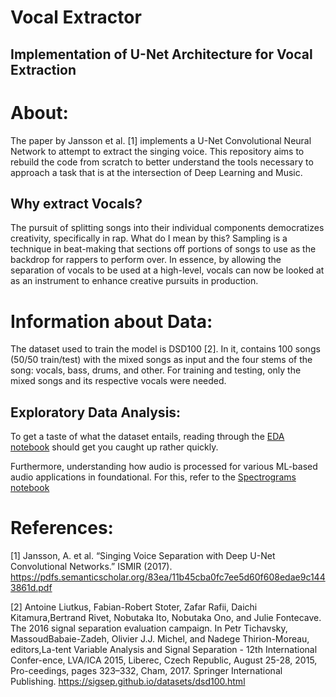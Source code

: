 # Vocal Extractor
## Implementation of U-Net Architecture for Vocal Extraction

# About:
The paper by Jansson et al. [1] implements a U-Net Convolutional Neural Network to attempt to extract the singing voice. This repository aims to rebuild the code from scratch to better understand the tools necessary to approach a task that is at the intersection of Deep Learning and Music.

## Why extract Vocals?
The pursuit of splitting songs into their individual components democratizes creativity, specifically in rap. What do I mean by this? Sampling is a technique in beat-making that sections off portions of songs to use as the backdrop for rappers to perform over. In essence, by allowing the separation of vocals to be used at a high-level, vocals can now be looked at as an instrument to enhance creative pursuits in production.

# Information about Data:
The dataset used to train the model is DSD100 [2]. In it, contains 100 songs (50/50 train/test) with the mixed songs as input and the four stems of the song: vocals, bass, drums, and other. For training and testing, only the mixed songs and its respective vocals were needed.

## Exploratory Data Analysis:
To get a taste of what the dataset entails, reading through the [EDA notebook](https://github.com/theadamsabra/VocalExtractor/blob/master/notebooks/02_EDA.ipynb) should get you caught up rather quickly.

Furthermore, understanding how audio is processed for various ML-based audio applications in foundational. For this, refer to the [Spectrograms notebook](https://github.com/theadamsabra/VocalExtractor/blob/master/notebooks/03_Spectrograms.ipynb)


# References:
[1] Jansson, A. et al. “Singing Voice Separation with Deep U-Net Convolutional Networks.” ISMIR (2017). https://pdfs.semanticscholar.org/83ea/11b45cba0fc7ee5d60f608edae9c1443861d.pdf

[2]  Antoine  Liutkus,   Fabian-Robert  Stoter,   Zafar  Rafii,   Daichi  Kitamura,Bertrand  Rivet,  Nobutaka  Ito,  Nobutaka  Ono,  and  Julie  Fontecave.   The 2016  signal  separation  evaluation  campaign.   In  Petr  Tichavsky,  MassoudBabaie-Zadeh, Olivier J.J. Michel, and Nadege Thirion-Moreau, editors,La-tent Variable Analysis and Signal Separation - 12th International Confer-ence, LVA/ICA 2015, Liberec, Czech Republic, August 25-28, 2015, Pro-ceedings, pages 323–332, Cham, 2017. Springer International Publishing. https://sigsep.github.io/datasets/dsd100.html
